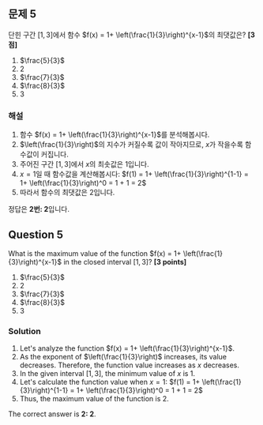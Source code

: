 

## 문제 5
단힌 구간 $[1, 3]$에서 함수 $f(x) = 1+ \left(\frac{1}{3}\right)^{x-1}$의 최댓값은? **[3점]**

1) $\frac{5}{3}$
2) $2$
3) $\frac{7}{3}$
4) $\frac{8}{3}$
5) $3$

### 해설
1. 함수 $f(x) = 1+ \left(\frac{1}{3}\right)^{x-1}$를 분석해봅시다.
2. $\left(\frac{1}{3}\right)$의 지수가 커질수록 값이 작아지므로, $x$가 작을수록 함수값이 커집니다.
3. 주어진 구간 $[1, 3]$에서 $x$의 최솟값은 1입니다.
4. $x = 1$일 때 함수값을 계산해봅시다:
   $f(1) = 1+ \left(\frac{1}{3}\right)^{1-1} = 1+ \left(\frac{1}{3}\right)^0 = 1 + 1 = 2$
5. 따라서 함수의 최댓값은 2입니다.

정답은 **2번: 2**입니다.

## Question 5
What is the maximum value of the function $f(x) = 1+ \left(\frac{1}{3}\right)^{x-1}$ in the closed interval $[1, 3]$? **[3 points]**

1) $\frac{5}{3}$
2) $2$
3) $\frac{7}{3}$
4) $\frac{8}{3}$
5) $3$

### Solution
1. Let's analyze the function $f(x) = 1+ \left(\frac{1}{3}\right)^{x-1}$.
2. As the exponent of $\left(\frac{1}{3}\right)$ increases, its value decreases. Therefore, the function value increases as $x$ decreases.
3. In the given interval $[1, 3]$, the minimum value of $x$ is 1.
4. Let's calculate the function value when $x = 1$:
   $f(1) = 1+ \left(\frac{1}{3}\right)^{1-1} = 1+ \left(\frac{1}{3}\right)^0 = 1 + 1 = 2$
5. Thus, the maximum value of the function is 2.

The correct answer is **2: 2**.